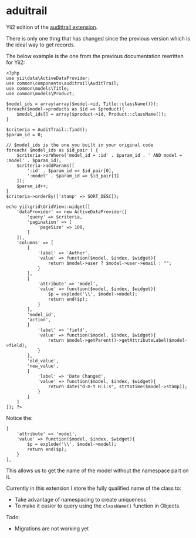aduitrail
=========

Yii2 edition of the [audittrail extension](https://github.com/Sammaye/audittrail).

There is only one thng that has changed since the previous version which is the ideal way to get records.

The below example is the one from the previous documentation rewritten for Yii2:

    <?php
    use yii\data\ActiveDataProvider;
    use common\components\auditrail\AuditTrail;
    use common\models\Title;
    use common\models\Product;

    $model_ids = array(array($model->id, Title::className()));
    foreach($model->products as $id => $product){
        $model_ids[] = array($product->id, Product::className());
    }

    $criteria = AuditTrail::find();
    $param_id = 0;
    
    // $model_ids is the one you built in your original code
    foreach( $model_ids as $id_pair ) {
        $criteria->orWhere('model_id = :id' . $param_id . ' AND model = :model' . $param_id);
        $criteria->addParams([
            ':id' . $param_id => $id_pair[0], 
            ':model' . $param_id => $id_pair[1]
        ]);
        $param_id++;
    }
    $criteria->orderBy(['stamp' => SORT_DESC]);

    echo yii\grid\GridView::widget([
        'dataProvider' => new ActiveDataProvider([
            'query' => $criteria,
            'pagination' => [
                'pageSize' => 100,
            ]
        ]),
        'columns' => [
            [
                'label' => 'Author',
                'value' => function($model, $index, $widget){
                    return $model->user ? $model->user->email : "";
                }
            ],
            [
                'attribute' => 'model',
                'value' => function($model, $index, $widget){
                    $p = explode('\\', $model->model);
                    return end($p);
                }
            ],
            'model_id',
            'action',
            [
                'label' => 'field',
                'value' => function($model, $index, $widget){
                    return $model->getParent()->getAttributeLabel($model->field);
                }
            ],
            'old_value',
            'new_value',
            [
                'label' => 'Date Changed',
                'value' => function($model, $index, $widget){
                    return date("d-m-Y H:i:s", strtotime($model->stamp));
                }
            ]
        ]
    ]); ?>

Notice the:
    
    [
        'attribute' => 'model',
        'value' => function($model, $index, $widget){
            $p = explode('\\', $model->model);
            return end($p);
        }
    ],
    
This allows us to get the name of the model without the namespace part on it.

Currently in this extension I store the fully qualified name of the class to:

- Take advantage of namespacing to create uniqueness
- To make it easier to query using the `className()` function in Objects.

Todo:

- Migrations are not working yet